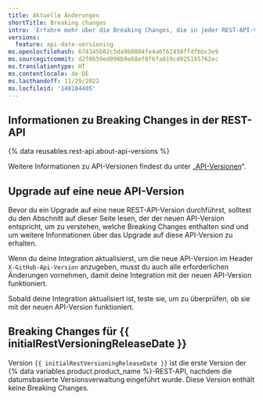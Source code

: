 ```yaml
---
title: Aktuelle Änderungen
shortTitle: Breaking changes
intro: 'Erfahre mehr über die Breaking Changes, die in jeder REST-API-Version vorgenommen wurden.'
versions:
  feature: api-date-versioning
ms.openlocfilehash: 674345b82c5da9b0804fe4a0f62450ff4fbbc3e9
ms.sourcegitcommit: d2f0b59ed096b9e68ef8f6fa019cd925165762ec
ms.translationtype: HT
ms.contentlocale: de-DE
ms.lasthandoff: 11/29/2022
ms.locfileid: '148184405'
---
```

## Informationen zu Breaking Changes in der REST-API

{% data reusables.rest-api.about-api-versions %}

Weitere Informationen zu API-Versionen findest du unter „[API-Versionen](/rest/overview/api-versions)“.

## Upgrade auf eine neue API-Version

Bevor du ein Upgrade auf eine neue REST-API-Version durchführst, solltest du den Abschnitt auf dieser Seite lesen, der der neuen API-Version entspricht, um zu verstehen, welche Breaking Changes enthalten sind und um weitere Informationen über das Upgrade auf diese API-Version zu erhalten.

Wenn du deine Integration aktualisierst, um die neue API-Version im Header `X-GitHub-Api-Version` anzugeben, musst du auch alle erforderlichen Änderungen vornehmen, damit deine Integration mit der neuen API-Version funktioniert.

Sobald deine Integration aktualisiert ist, teste sie, um zu überprüfen, ob sie mit der neuen API-Version funktioniert.

## Breaking Changes für {{ initialRestVersioningReleaseDate }}

Version `{{ initialRestVersioningReleaseDate }}` ist die erste Version der {% data variables.product.product_name %}-REST-API, nachdem die datumsbasierte Versionsverwaltung eingeführt wurde. Diese Version enthält keine Breaking Changes.
